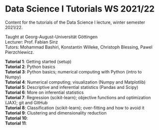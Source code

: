 # Data Science I Tutorials WS 2021/22

Content for the tutorials of the Data Science I lecture, winter semester 2021/22.

Taught at Georg-August-Universität Göttingen<br>
Lecturer: Prof. Fabian Sinz<br>
Tutors: Mohammad Bashiri, Konstantin Willeke, Christoph Blessing, Pawel Pierzchlewicz.

**Tutorial 1**: Getting started (setup) <br>
**Tutorial 2**: Python basics <br>
**Tutorial 3**: Python basics; numerical computing with Python (intro to Numpy) <br>
**Tutorial 4**: Numerical computing; visualization (Numpy and Matplotlib) <br>
**Tutorial 5**: Descriptive and inferential statistics (Pandas and Scipy) <br>
**Tutorial 6**: More on inferential statistics <br>
**Tutorial 7**: Regression (scikit-learn); objective functions and optimization (JAX); git and GitHub <br>
**Tutorial 8**: Classification (scikit-learn); over-fitting and how to avoid it <br>
**Tutorial 9**: Clustering and dimensionality reduction <br>
**Tutorial 10**: <br>
**Tutorial 11**: <br>
